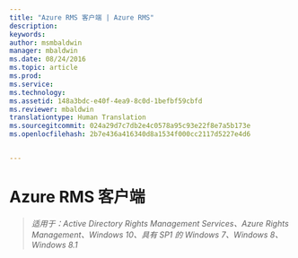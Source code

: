 ```yaml
---
title: "Azure RMS 客户端 | Azure RMS"
description: 
keywords: 
author: msmbaldwin
manager: mbaldwin
ms.date: 08/24/2016
ms.topic: article
ms.prod: 
ms.service: 
ms.technology: 
ms.assetid: 148a3bdc-e40f-4ea9-8c0d-1befbf59cbfd
ms.reviewer: mbaldwin
translationtype: Human Translation
ms.sourcegitcommit: 024a29d7c7db2e4c0578a95c93e22f8e7a5b173e
ms.openlocfilehash: 2b7e436a416340d8a1534f000cc2117d5227e4d6


---
```


# Azure RMS 客户端

>*适用于：Active Directory Rights Management Services、Azure Rights Management、Windows 10、具有 SP1 的 Windows 7、Windows 8、Windows 8.1*




<!--HONumber=Aug16_HO4-->


